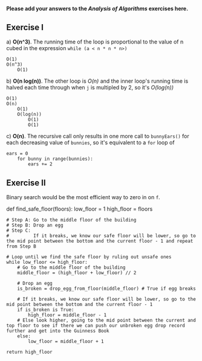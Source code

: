 #### Please add your answers to the **_Analysis of Algorithms_** exercises here.

## Exercise I

a) **O(n^3)**. The running time of the loop is proportional to the value of n cubed in the expression `while (a < n * n * n>)`

```
O(1)
O(n^3)
    O(1)
```

b) **O(n log(n))**. The other loop is _O(n)_ and the inner loop's running time is halved each time through when `j` is multipled by 2, so it's _O(log(n))_

```
O(1)
O(n)
    O(1)
    O(log(n))
        O(1)
        O(1)
```

c) **O(n)**. The recursive call only results in one more call to `bunnyEars()` for each decreasing value of `bunnies`, so it's equivalent to a `for` loop of

```
ears = 0
    for bunny in range(bunnies):
        ears += 2
```

## Exercise II

Binary search would be the most efficient way to zero in on `f`.

def find_safe_floor(floors):
low_floor = 1
high_floor = floors

    # Step A: Go to the middle floor of the building
    # Step B: Drop an egg
    # Step C:
    #         If it breaks, we know our safe floor will be lower, so go to the mid point between the bottom and the current floor - 1 and repeat from Step B

    # Loop until we find the safe floor by ruling out unsafe ones
    while low_floor <= high_floor:
        # Go to the middle floor of the building
        middle_floor = (high_floor + low_floor) // 2

        # Drop an egg
        is_broken = drop_egg_from_floor(middle_floor) # True if egg breaks

        # If it breaks, we know our safe floor will be lower, so go to the mid point between the bottom and the current floor - 1
        if is_broken is True:
            high_floor = middle_floor - 1
        # Else look higher, going to the mid point between the current and top floor to see if there we can push our unbroken egg drop record further and get into the Guinness Book
        else:
            low_floor = middle_floor + 1

    return high_floor
